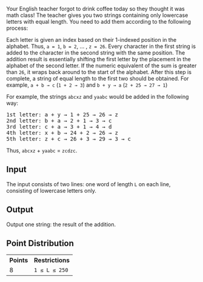 Your English teacher forgot to drink coffee today so they thought it was math class! The teacher gives you two strings containing only lowercase letters with equal length. You need to add them according to the following process:

Each letter is given an index based on their 1-indexed position in the alphabet. Thus, `a = 1`, `b = 2`, … , `z = 26`.
Every character in the first string is added to the character in the second string with the same position. The addition result is essentially shifting the first letter by the placement in the alphabet of the second letter. If the numeric equivalent of the sum is greater than `26`, it wraps back around to the start of the alphabet. After this step is complete, a string of equal length to the first two should be obtained. For example, `a + b → c` (`1 + 2 → 3`) and `b + y → a` (`2 + 25 → 27 → 1`)

For example, the strings `abcxz` and `yaabc` would be added in the following way:

<pre>
1st letter: a + y → 1 + 25 → 26 → z
2nd letter: b + a → 2 + 1 → 3 → c
3rd letter: c + a → 3 + 1 → 4 → d
4th letter: x + b → 24 + 2 → 26 → z
5th letter: z + c → 26 + 3 → 29 → 3 → c
</pre>

Thus, `abcxz` + `yaabc` = `zcdzc`.

## Input
The input consists of two lines: one word of length `L` on each line, consisting of lowercase letters only.

## Output
Output one string: the result of the addition.

## Point Distribution
<table>
    <tr>
        <th>Points</th>
        <th>Restrictions</th>
    </tr>
    <tr>
        <td>8</td>
        <td><code>1 ≤ L ≤ 250</code></td>
    </tr>
</table>
